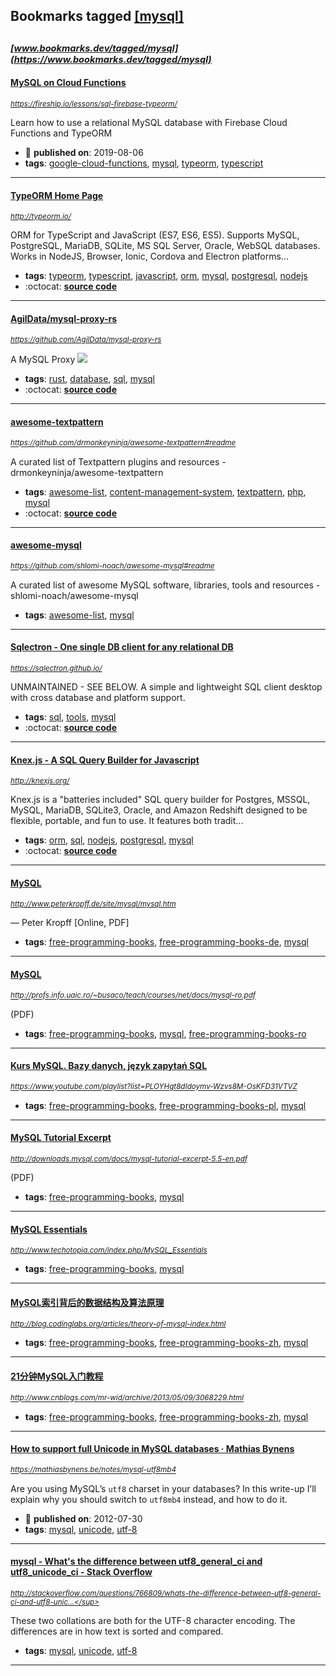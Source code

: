 ## Bookmarks tagged [[mysql]](https://www.bookmarks.dev?q=[mysql])

_<sup><sup>[www.bookmarks.dev/tagged/mysql](https://www.bookmarks.dev/tagged/mysql)</sup></sup>_
---
#### [MySQL on Cloud Functions](https://fireship.io/lessons/sql-firebase-typeorm/)
_<sup>https://fireship.io/lessons/sql-firebase-typeorm/</sup>_

Learn how to use a relational MySQL database with Firebase Cloud Functions and TypeORM
* :calendar: **published on**: 2019-08-06
* **tags**: [google-cloud-functions](../tagged/google-cloud-functions.md), [mysql](../tagged/mysql.md), [typeorm](../tagged/typeorm.md), [typescript](../tagged/typescript.md)
---
#### [TypeORM Home Page](http://typeorm.io/)
_<sup>http://typeorm.io/</sup>_

ORM for TypeScript and JavaScript (ES7, ES6, ES5). Supports MySQL, PostgreSQL, MariaDB, SQLite, MS SQL Server, Oracle, WebSQL databases. Works in NodeJS, Browser, Ionic, Cordova and Electron platforms...
* **tags**: [typeorm](../tagged/typeorm.md), [typescript](../tagged/typescript.md), [javascript](../tagged/javascript.md), [orm](../tagged/orm.md), [mysql](../tagged/mysql.md), [postgresql](../tagged/postgresql.md), [nodejs](../tagged/nodejs.md)
* :octocat: **[source code](https://github.com/typeorm/typeorm)**
---
#### [AgilData/mysql-proxy-rs](https://github.com/AgilData/mysql-proxy-rs)
_<sup>https://github.com/AgilData/mysql-proxy-rs</sup>_

A MySQL Proxy [<img src="https://api.travis-ci.org/AgilData/mysql-proxy-rs.svg?branch=master">](https://travis-ci.org/AgilData/mysql-proxy-rs)
* **tags**: [rust](../tagged/rust.md), [database](../tagged/database.md), [sql](../tagged/sql.md), [mysql](../tagged/mysql.md)
* :octocat: **[source code](https://github.com/AgilData/mysql-proxy-rs)**
---
#### [awesome-textpattern](https://github.com/drmonkeyninja/awesome-textpattern#readme)
_<sup>https://github.com/drmonkeyninja/awesome-textpattern#readme</sup>_

A curated list of Textpattern plugins and resources - drmonkeyninja/awesome-textpattern
* **tags**: [awesome-list](../tagged/awesome-list.md), [content-management-system](../tagged/content-management-system.md), [textpattern](../tagged/textpattern.md), [php](../tagged/php.md), [mysql](../tagged/mysql.md)
* :octocat: **[source code](https://github.com/drmonkeyninja/awesome-textpattern#readme)**
---
#### [awesome-mysql](https://github.com/shlomi-noach/awesome-mysql#readme)
_<sup>https://github.com/shlomi-noach/awesome-mysql#readme</sup>_

A curated list of awesome MySQL software, libraries, tools and resources - shlomi-noach/awesome-mysql
* **tags**: [awesome-list](../tagged/awesome-list.md), [mysql](../tagged/mysql.md)
---
#### [Sqlectron - One single DB client for any relational DB](https://sqlectron.github.io/)
_<sup>https://sqlectron.github.io/</sup>_

UNMAINTAINED - SEE BELOW. A simple and lightweight SQL client desktop with cross database and platform support.
* **tags**: [sql](../tagged/sql.md), [tools](../tagged/tools.md), [mysql](../tagged/mysql.md)
* :octocat: **[source code](https://github.com/sqlectron/sqlectron-gui/)**
---
#### [Knex.js - A SQL Query Builder for Javascript](http://knexjs.org/)
_<sup>http://knexjs.org/</sup>_

Knex.js is a "batteries included" SQL query builder for Postgres, MSSQL, MySQL, MariaDB, SQLite3, Oracle, and Amazon Redshift designed to be flexible, portable, and fun to use. It features both tradit...
* **tags**: [orm](../tagged/orm.md), [sql](../tagged/sql.md), [nodejs](../tagged/nodejs.md), [postgresql](../tagged/postgresql.md), [mysql](../tagged/mysql.md)
* :octocat: **[source code](https://github.com/tgriesser/knex)**
---
#### [MySQL](http://www.peterkropff.de/site/mysql/mysql.htm)
_<sup>http://www.peterkropff.de/site/mysql/mysql.htm</sup>_

— Peter Kropff [Online, PDF]
* **tags**: [free-programming-books](../tagged/free-programming-books.md), [free-programming-books-de](../tagged/free-programming-books-de.md), [mysql](../tagged/mysql.md)
---
#### [MySQL](http://profs.info.uaic.ro/~busaco/teach/courses/net/docs/mysql-ro.pdf)
_<sup>http://profs.info.uaic.ro/~busaco/teach/courses/net/docs/mysql-ro.pdf</sup>_

(PDF)
* **tags**: [free-programming-books](../tagged/free-programming-books.md), [mysql](../tagged/mysql.md), [free-programming-books-ro](../tagged/free-programming-books-ro.md)
---
#### [Kurs MySQL. Bazy danych, język zapytań SQL](https://www.youtube.com/playlist?list=PLOYHgt8dIdoymv-Wzvs8M-OsKFD31VTVZ)
_<sup>https://www.youtube.com/playlist?list=PLOYHgt8dIdoymv-Wzvs8M-OsKFD31VTVZ</sup>_

* **tags**: [free-programming-books](../tagged/free-programming-books.md), [free-programming-books-pl](../tagged/free-programming-books-pl.md), [mysql](../tagged/mysql.md)
---
#### [MySQL Tutorial Excerpt](http://downloads.mysql.com/docs/mysql-tutorial-excerpt-5.5-en.pdf)
_<sup>http://downloads.mysql.com/docs/mysql-tutorial-excerpt-5.5-en.pdf</sup>_

(PDF)
* **tags**: [free-programming-books](../tagged/free-programming-books.md), [mysql](../tagged/mysql.md)
---
#### [MySQL Essentials](http://www.techotopia.com/index.php/MySQL_Essentials)
_<sup>http://www.techotopia.com/index.php/MySQL_Essentials</sup>_

* **tags**: [free-programming-books](../tagged/free-programming-books.md), [mysql](../tagged/mysql.md)
---
#### [MySQL索引背后的数据结构及算法原理](http://blog.codinglabs.org/articles/theory-of-mysql-index.html)
_<sup>http://blog.codinglabs.org/articles/theory-of-mysql-index.html</sup>_

* **tags**: [free-programming-books](../tagged/free-programming-books.md), [free-programming-books-zh](../tagged/free-programming-books-zh.md), [mysql](../tagged/mysql.md)
---
#### [21分钟MySQL入门教程](http://www.cnblogs.com/mr-wid/archive/2013/05/09/3068229.html)
_<sup>http://www.cnblogs.com/mr-wid/archive/2013/05/09/3068229.html</sup>_

* **tags**: [free-programming-books](../tagged/free-programming-books.md), [free-programming-books-zh](../tagged/free-programming-books-zh.md), [mysql](../tagged/mysql.md)
---
#### [How to support full Unicode in MySQL databases · Mathias Bynens](https://mathiasbynens.be/notes/mysql-utf8mb4)
_<sup>https://mathiasbynens.be/notes/mysql-utf8mb4</sup>_

Are you using MySQL’s `utf8` charset in your databases? In this write-up I’ll explain why you should switch to `utf8mb4` instead, and how to do it.
* :calendar: **published on**: 2012-07-30
* **tags**: [mysql](../tagged/mysql.md), [unicode](../tagged/unicode.md), [utf-8](../tagged/utf-8.md)
---
#### [mysql - What's the difference between utf8_general_ci and utf8_unicode_ci - Stack Overflow](http://stackoverflow.com/questions/766809/whats-the-difference-between-utf8-general-ci-and-utf8-unicode-ci)
_<sup>http://stackoverflow.com/questions/766809/whats-the-difference-between-utf8-general-ci-and-utf8-unic...</sup>_

These two collations are both for the UTF-8 character encoding. The differences are in how text is sorted and compared.
* **tags**: [mysql](../tagged/mysql.md), [unicode](../tagged/unicode.md), [utf-8](../tagged/utf-8.md)
---
